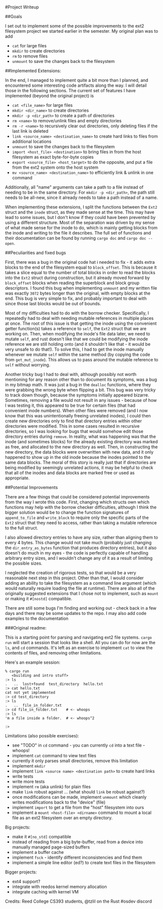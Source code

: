 #Project Writeup

##Goals

I set out to implement some of the possible improvements to the ext2 filesystem project we started earlier in the semester.  My original plan was to add
 - `cat` for large files
 - `mkdir` to create directories
 - `rm` to remove files
 - `unmount` to save the changes back to the filesystem
 

##Implemented Extensions:

In the end, I managed to implement quite a bit more than I planned, and encountered some interesting code artifacts along the way.  I will detail those in the following sections.  The current set of features I have implemented (beyond the original project) is
 - `cat <file_name>` for large files
 - `mkdir <dir_name>` to create directories
  - `mkdir -p <dir_path>` to create a path of directories
 - `rm <name>` to remove/unlink files and empty directories
  - `rm -r <name>` to recursively clear out directories, only deleting files if the last link is deleted
 - `link <source_name> <destination_name>` to create hard links to files from additional locations
 - `unmount` to save the changes back to the filesystem
 - `import <host_file> <destination>` to bring files in from the host filesystem as exact byte-for-byte copies
 - `export <source_file> <host_target>` to do the opposite, and put a file from the ext2 system onto the host system
 - `mv <source_name> <destination_name>` to efficiently link & unlink in one command
 
Additionally, all "name" arguments can take a path to a file instead of needing to be in the same directory.  For `mkdir -p <dir_path>`, the path still needs to be all-new, since it already needs to take a path instead of a name.

When implementing these extensions, I split the functions between the `Ext2` struct and the `inode` struct, as they made sense at the time.  This may have lead to some issues, but I don't know if they could have been prevented by using a different structure.  Most of the separation was driven by my sense of what made sense for the inode to do, which is mainly getting blocks from the inode and writing to the file it describes.  The full set of functions and their documentation can be found by running `cargo doc` and `cargo doc --open`.

##Peculiarities and fixed bugs

First, there was a bug in the original code hat i needed to fix - it adds extra blocks to the end of the filesystem equal to `block_offset`.  This is because it takes a slice equal to the number of total blocks in order to read the blocks into the `Ext2` struct during construction, but it already moved forward by `block_offset` blocks when reading the superblock and block group descriptors.  I found this bug when implementing `unmount` and my written file was exactly `3072` bytes longer than the original, with empty blocks at the end.  This bug is very simple to fix, and probably important to deal with since those last blocks would be out of bounds.

Most of my difficulties had to do with the borrow checker.  Specifically, I repeatedly had to deal with needing mutable references in multiple places at once.  The root of this issue is that getting the inode using the convenient getter function(s) takes a reference to `self`, the `Ext2` struct that we are working on.  Then, when modifying the inode's file data later, we need to mutate `self`, and rust doesn't like that we could be modifying the inode reference we are still holding onto (and it shouldn't like that - it would be very unsafe to do that!).  To solve this, I had to get the inode manually whenever we mutate `self` within the same method (by copying the code from `get_mut_inode`).  This allows us to pass around the mutable reference to `self` without worrying.

Another tricky bug I had to deal with, although possibly not worth mentioning for any reason other than to document its symptoms, was a bug in my bitmap math.  It was just a bug in the `dealloc` functions, where they were grabbing the wrong byte when flipping a bit.  This bug was very tricky to track down though, because the symptoms initially appeared bizarre.  Sometimes, removing a file would not result in any issues - because of how I was testing it, this appeared to be true for certain files (that had convenient inode numbers).  When other files were removed (and I now know that this was unintentionally freeing unrelated inodes), I could then create new directories only to find that directory entries within other directories were modified.  This in some cases resulted in recursive directories, so I was looking for bugs that would somehow edit those directory entries during `remove`.  In reality, what was happening was that the inode (and sometimes blocks) for the already existing directory was marked as free, and allocated to the new directory as well.  Then, in constructing the new directory, the data blocks were overwritten with new data, and it only happened to show up in the old inode because the inodes pointed to the same data blocks.  The moral of this story is really just that if directories are being modified by seemingly unrelated actions, it may be helpful to check that all of the inodes and data blocks are marked free or used as appropriate.

##Potential Improvements

There are a few things that could be considered potential improvements from the way I wrote this code.  First, changing which structs own which functions may help with the borrow checker difficulties, although I think the bigger solution would be to change the function signatures of `append_to_file` and `write_block` to require only the specific parts of the `Ext2` struct that they need to access, rather than taking a mutable reference to the full struct.

I also allowed directory entries to have any size, rather than aligning them to every 4 bytes.  This change would not take much (probably just changing the `dir_entry_as_bytes` function that produces directory entries), but it also doesn't do much in my eyes - the code is perfectly capable of handling arbitrary entry sizes, and I wouldn't change any of it as a result of limiting the possible sizes.

I neglected the creation of rigorous tests, so that would be a very reasonable next step in this project.  Other than that, I would consider adding an ability to take the filesystem as a command line argument (which would naturally require loading the file at runtime).  There are also all of the originally suggested extensions that I chose not to implement, such as `mount` or making it `#[nostd]` compatible.

There are still some bugs I'm finding and working out - check back in a few days and there may be some updates to the repo.  I may also add code examples to the documentation

###Original readme:

This is a starting point for parsing and navigating ext2 file systems.
`cargo run` will start a session that looks like a shell. All you can
do for now are the `ls`, and `cd` commands.
It's left as an exercise to implement `cat` to view the contents of files,
and removing other limitations.

Here's an example session:
```
% cargo run
   <building and intro stuff>
:> ls
.	..	lost+found	test_directory	hello.txt	
:> cat hello.txt
cat not yet implemented
:> cd test_directory
:> ls
.	..	file_in_folder.txt	
:> cd file_in_folder.txt    # <- whoops
:> ls
'm a file inside a folder.  # <- whoops^2
	
:> 
```

Limitations (also possible exercises):

 - see "TODO" in `cd` command - you can currently `cd` into a text
   file - whoops!
 - implement `cat` command to view text files
 - currently it only parses small directories, remove this limitation
 - implement `mkdir`
 - implement `link <source name> <destination path>` to create hard
   links
 - write tests
 - write more tests
 - implement `rm` (aka unlink) for plain files
 - make `link` robust against ... (what should `link` be robust
   against?)
 - once modifications can be made, implement `unmount` which cleanly
   writes modifications back to the "device" (file)
 - implement `import` to get a file from the "host" filesystem into
   ours
 - implement a `mount <host-file> <dirname>` command to mount a local file as an ext2
   filesystem over an empty directory.


Big projects:

 - make it `#[no_std]` compatible
 - instead of reading from a big byte-buffer, read from a device into
   manually managed page-sized buffers
 - implement a buffer cache
 - implement `fsck` - identify different inconsistencies and find them
 - implement a simple line editor (ed?) to create text files in the
   filesystem

Bigger projects:

 - ext4 support?
 - integrate with reedos kernel memory allocation
 - integrate caching with kernel VM

Credits: Reed College CS393 students, @tzlil on the Rust #osdev discord
